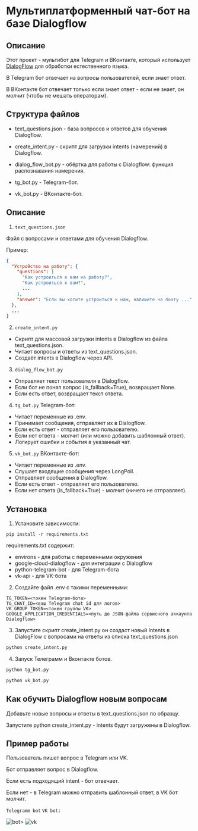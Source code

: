 # Мультиплатформенный чат-бот на базе Dialogflow

## Описание
Этот проект - мультибот для Telegram и ВКонтакте, который использует [DialogFlow](https://dialogflow.cloud.google.com/) для обработки естественного языка.

В Telegram бот отвечает на вопросы пользователей, если знает ответ.

В ВКонтакте бот отвечает только если знает ответ - если не знает, он молчит (чтобы не мешать операторам).

## Структура файлов

- text_questions.json - база вопросов и ответов для обучения Dialogflow.

- create_intent.py - скрипт для загрузки intents (намерений) в Dialogflow.

- dialog_flow_bot.py - обёртка для работы с Dialogflow: функция распознавания намерения.

- tg_bot.py - Telegram-бот.

- vk_bot.py - ВКонтакте-бот.


## Описание
1. `text_questions.json`

Файл с вопросами и ответами для обучения Dialogflow. 

Пример:

```json
{
  "Устройство на работу": {
    "questions": [
      "Как устроиться к вам на работу?",
      "Как устроиться к вам?",
      ...
    ],
    "answer": "Если вы хотите устроиться к нам, напишите на почту ..."
  },
  ...
}
```
2. `create_intent.py`

- Скрипт для массовой загрузки intents в Dialogflow из файла text_questions.json.
- Читает вопросы и ответы из text_questions.json.
- Создаёт intents в Dialogflow через API.

3. `dialog_flow_bot.py`
- Отправляет текст пользователя в Dialogflow.
- Если бот не понял вопрос (is_fallback=True), возвращает None.
- Если есть ответ, возвращает текст ответа.

4. `tg_bot.py`
Telegram-бот:
- Читает переменные из .env.
- Принимает сообщения, отправляет их в Dialogflow.
- Если есть ответ - отправляет его пользователю.
- Если нет ответа - молчит (или можно добавить шаблонный ответ).
- Логирует ошибки и события в указанный чат.

5. `vk_bot.py`
ВКонтакте-бот:

- Читает переменные из .env.
- Слушает входящие сообщения через LongPoll.
- Отправляет сообщения в Dialogflow.
- Если есть ответ - отправляет его пользователю.
- Если нет ответа (is_fallback=True) - молчит (ничего не отправляет).


## Установка
1. Установите зависимости:

```text
pip install -r requirements.txt
```

requirements.txt cодержит:
- environs - для работы с переменными окружения
- google-cloud-dialogflow - для интеграции с Dialogflow
- python-telegram-bot - для Telegram-бота
- vk-api - для VK-бота

2. Создайте файл .env с такими переменными:

```text
TG_TOKEN=<токен Telegram-бота>
TG_CHAT_ID=<ваш Telegram chat id для логов>
VK_GROUP_TOKEN=<токен группы VK>
GOOGLE_APPLICATION_CREDENTIALS=<путь до JSON-файла сервисного аккаунта Dialogflow>
```
3. Запустите скрипт create_intent.py он создаст новый Intents в DialogFlow с вопросами на ответы из списка text_questions.json

```python
python create_intent.py
```

4. Запуск Телеграмм и Вконтакте ботов.
```python
python tg_bot.py

python vk_bot.py
```

## Как обучить Dialogflow новым вопросам
Добавьте новые вопросы и ответы в text_questions.json по образцу.

Запустите python create_intent.py - intents будут загружены в Dialogflow.

## Пример работы
Пользователь пишет вопрос в Telegram или VK.

Бот отправляет вопрос в Dialogflow.

Если есть подходящий intent - бот отвечает.

Если нет - в Telegram можно отправить шаблонный ответ, в VK бот молчит.

`Telegramm bot` `VK bot:`

![bot](https://private-user-images.githubusercontent.com/147311692/444301737-dc86fea3-2b5f-4431-93a6-c13fdb0facc6.gif?jwt=eyJhbGciOiJIUzI1NiIsInR5cCI6IkpXVCJ9.eyJpc3MiOiJnaXRodWIuY29tIiwiYXVkIjoicmF3LmdpdGh1YnVzZXJjb250ZW50LmNvbSIsImtleSI6ImtleTUiLCJleHAiOjE3NDczNDUyNDYsIm5iZiI6MTc0NzM0NDk0NiwicGF0aCI6Ii8xNDczMTE2OTIvNDQ0MzAxNzM3LWRjODZmZWEzLTJiNWYtNDQzMS05M2E2LWMxM2ZkYjBmYWNjNi5naWY_WC1BbXotQWxnb3JpdGhtPUFXUzQtSE1BQy1TSEEyNTYmWC1BbXotQ3JlZGVudGlhbD1BS0lBVkNPRFlMU0E1M1BRSzRaQSUyRjIwMjUwNTE1JTJGdXMtZWFzdC0xJTJGczMlMkZhd3M0X3JlcXVlc3QmWC1BbXotRGF0ZT0yMDI1MDUxNVQyMTM1NDZaJlgtQW16LUV4cGlyZXM9MzAwJlgtQW16LVNpZ25hdHVyZT0yYjFhYjk4ZTQ5ZWUxNzlmYmExZTU4MjVmN2JhNWMwNmJiZWQxNDYwZjNmZTIzZTRkMTgxOWNhYmI0MjJiMDE3JlgtQW16LVNpZ25lZEhlYWRlcnM9aG9zdCJ9.YQkCFStlX0HZPvcvCYCNq3Ipi1rvL4ghuUwLXEw4W_w)> ![vk](https://private-user-images.githubusercontent.com/147311692/444304262-3937f101-4c23-4324-9050-c039e8a8728c.gif?jwt=eyJhbGciOiJIUzI1NiIsInR5cCI6IkpXVCJ9.eyJpc3MiOiJnaXRodWIuY29tIiwiYXVkIjoicmF3LmdpdGh1YnVzZXJjb250ZW50LmNvbSIsImtleSI6ImtleTUiLCJleHAiOjE3NDczNDU4MzgsIm5iZiI6MTc0NzM0NTUzOCwicGF0aCI6Ii8xNDczMTE2OTIvNDQ0MzA0MjYyLTM5MzdmMTAxLTRjMjMtNDMyNC05MDUwLWMwMzllOGE4NzI4Yy5naWY_WC1BbXotQWxnb3JpdGhtPUFXUzQtSE1BQy1TSEEyNTYmWC1BbXotQ3JlZGVudGlhbD1BS0lBVkNPRFlMU0E1M1BRSzRaQSUyRjIwMjUwNTE1JTJGdXMtZWFzdC0xJTJGczMlMkZhd3M0X3JlcXVlc3QmWC1BbXotRGF0ZT0yMDI1MDUxNVQyMTQ1MzhaJlgtQW16LUV4cGlyZXM9MzAwJlgtQW16LVNpZ25hdHVyZT0zY2U0NzhiZjQwYzI3NTlmZjQ5ZDA2YjM4YWNhMjJjZmY3YTllZWQyNTJmZDAwYWNlZDIyNDI1NTIzMmEzOTg1JlgtQW16LVNpZ25lZEhlYWRlcnM9aG9zdCJ9.Zsc0cAf3VQg0vZx02VV2yCoGGQoohsGUkFgj80w5avY) 